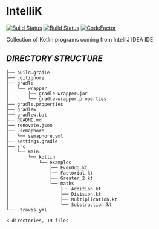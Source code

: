 # IntelliK

[![Build Status](https://travis-ci.com/crazyuploader/IntelliK.svg?branch=master)](https://travis-ci.com/crazyuploader/IntelliK)
[![Build Status](https://crazyuploader.semaphoreci.com/badges/IntelliK.svg)](https://crazyuploader.semaphoreci.com/projects/IntelliK)
[![CodeFactor](https://www.codefactor.io/repository/github/crazyuploader/intellik/badge)](https://www.codefactor.io/repository/github/crazyuploader/intellik)

Collection of Kotlin programs coming from IntelliJ IDEA IDE

***DIRECTORY STRUCTURE***
---
```.
├── build.gradle
├── .gitignore
├── gradle
│   └── wrapper
│       ├── gradle-wrapper.jar
│       └── gradle-wrapper.properties
├── gradle.properties
├── gradlew
├── gradlew.bat
├── README.md
├── renovate.json
├── .semaphore
│   └── semaphore.yml
├── settings.gradle
├── src
│   └── main
│       └── kotlin
│           └── examples
│               ├── EvenOdd.kt
│               ├── Factorial.kt
│               ├── Greater_2.kt
│               └── maths
│                   ├── Addition.kt
│                   ├── Division.kt
│                   ├── Multiplication.kt
│                   └── Substraction.kt
└── .travis.yml

8 directories, 19 files
```
